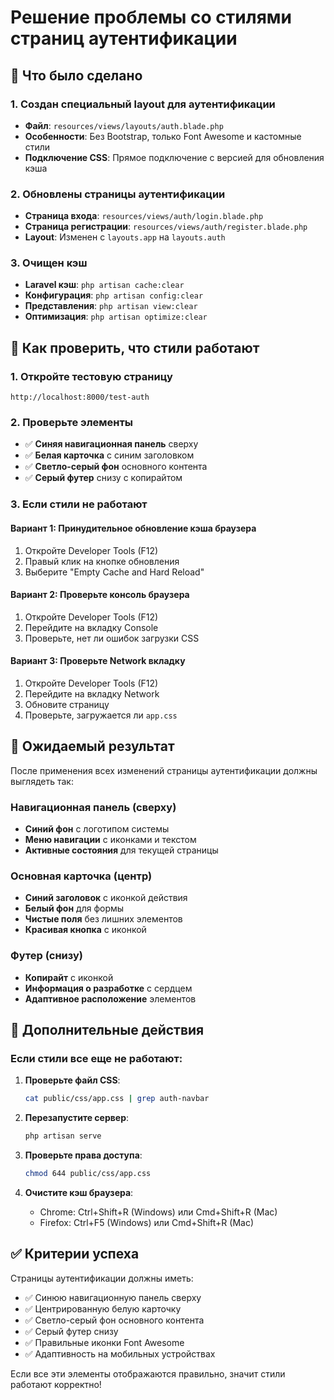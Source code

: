 # Решение проблемы со стилями страниц аутентификации

## 🔧 Что было сделано

### 1. Создан специальный layout для аутентификации
- **Файл**: `resources/views/layouts/auth.blade.php`
- **Особенности**: Без Bootstrap, только Font Awesome и кастомные стили
- **Подключение CSS**: Прямое подключение с версией для обновления кэша

### 2. Обновлены страницы аутентификации
- **Страница входа**: `resources/views/auth/login.blade.php`
- **Страница регистрации**: `resources/views/auth/register.blade.php`
- **Layout**: Изменен с `layouts.app` на `layouts.auth`

### 3. Очищен кэш
- **Laravel кэш**: `php artisan cache:clear`
- **Конфигурация**: `php artisan config:clear`
- **Представления**: `php artisan view:clear`
- **Оптимизация**: `php artisan optimize:clear`

## 🎯 Как проверить, что стили работают

### 1. Откройте тестовую страницу
```
http://localhost:8000/test-auth
```

### 2. Проверьте элементы
- ✅ **Синяя навигационная панель** сверху
- ✅ **Белая карточка** с синим заголовком
- ✅ **Светло-серый фон** основного контента
- ✅ **Серый футер** снизу с копирайтом

### 3. Если стили не работают

#### Вариант 1: Принудительное обновление кэша браузера
1. Откройте Developer Tools (F12)
2. Правый клик на кнопке обновления
3. Выберите "Empty Cache and Hard Reload"

#### Вариант 2: Проверьте консоль браузера
1. Откройте Developer Tools (F12)
2. Перейдите на вкладку Console
3. Проверьте, нет ли ошибок загрузки CSS

#### Вариант 3: Проверьте Network вкладку
1. Откройте Developer Tools (F12)
2. Перейдите на вкладку Network
3. Обновите страницу
4. Проверьте, загружается ли `app.css`

## 🚀 Ожидаемый результат

После применения всех изменений страницы аутентификации должны выглядеть так:

### Навигационная панель (сверху)
- **Синий фон** с логотипом системы
- **Меню навигации** с иконками и текстом
- **Активные состояния** для текущей страницы

### Основная карточка (центр)
- **Синий заголовок** с иконкой действия
- **Белый фон** для формы
- **Чистые поля** без лишних элементов
- **Красивая кнопка** с иконкой

### Футер (снизу)
- **Копирайт** с иконкой
- **Информация о разработке** с сердцем
- **Адаптивное расположение** элементов

## 🔧 Дополнительные действия

### Если стили все еще не работают:

1. **Проверьте файл CSS**:
   ```bash
   cat public/css/app.css | grep auth-navbar
   ```

2. **Перезапустите сервер**:
   ```bash
   php artisan serve
   ```

3. **Проверьте права доступа**:
   ```bash
   chmod 644 public/css/app.css
   ```

4. **Очистите кэш браузера**:
   - Chrome: Ctrl+Shift+R (Windows) или Cmd+Shift+R (Mac)
   - Firefox: Ctrl+F5 (Windows) или Cmd+Shift+R (Mac)

## ✅ Критерии успеха

Страницы аутентификации должны иметь:
- ✅ Синюю навигационную панель сверху
- ✅ Центрированную белую карточку
- ✅ Светло-серый фон основного контента
- ✅ Серый футер снизу
- ✅ Правильные иконки Font Awesome
- ✅ Адаптивность на мобильных устройствах

Если все эти элементы отображаются правильно, значит стили работают корректно! 